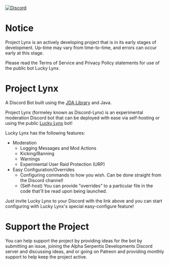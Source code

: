 [discord-invite]: https://discord.gg/u9wMgBY

[ ![Discord](https://discordapp.com/api/guilds/590215639785013298/widget.png) ][discord-invite]

# Notice

Project Lynx is an actively developing project that is in its early stages of development. Up-time may vary from time-to-time, and errors can occur early at this stage.

Please read the Terms of Service and Privacy Policy statements for use of the public bot Lucky Lynx.

# Project Lynx
A Discord Bot built using the [JDA Library](https://github.com/DV8FromTheWorld/JDA) and Java.

Project Lynx (formeley known as Discord-Lynx) is an experimental moderation Discord bot that can be deployed with ease via self-hosting or using the public [Lucky Lynx](https://discordapp.com/oauth2/authorize?client_id=589284688376496138&scope=bot&permissions=8) bot!

Lucky Lynx has the following features:
- Moderation
  - Logging Messages and Mod Actions
  - Kicking/Banning
  - Warnings
  - Experimental User Raid Protection (URP)
- Easy Configuration/Overrides
  - Configuring commands to how you wish. Can be done straight from the Discord channel!
  - (Self-host) You can provide "overrides" to a particular file in the code that'll be read upon being launched.

Just invite Lucky Lynx to your Discord with the link above and you can start configuring with Lucky Lynx's special easy-configure feature! 

# Support the Project

You can help support the project by providing ideas for the bot by submitting an issue, joining the Alpha Serpentis Developments Discord server and discussing ideas, and or going on Patreon and providing monthly support to help keep the project active.
